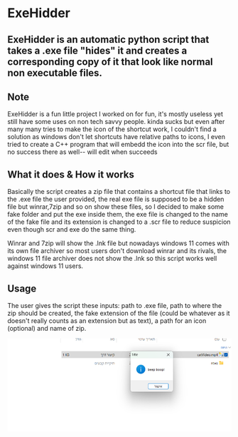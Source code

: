 # ExeHidder
## **ExeHidder is an automatic python script that takes a .exe file "hides" it and creates a corresponding copy of it that look like normal non executable files.**

## Note
ExeHidder is a fun little project I worked on for fun, it's mostly useless yet still have some uses on non tech savvy people.
kinda sucks but even after many many tries to make the icon of the shortcut work, I couldn't find a solution as windows don't let shortcuts have relative paths to icons,
I even tried to create a C++ program that will embedd the icon into the scr file, but no success there as well-- will edit when succeeds 

## What it does & How it works
Basically the script creates a zip file that contains a shortcut file that links to the .exe file the user provided, the real exe file is supposed to be a hidden file but winrar,7zip and so on show these files,
so I decided to make some fake folder and put the exe inside them, the exe file is changed to the name of the fake file and its extension is changed to a .scr file to reduce suspicion even though scr and exe do the same thing.

Winrar and 7zip will show the .lnk file but nowadays windows 11 comes with its own file archiver so most users don't download winrar and its rivals, the windows 11 file archiver does not show the .lnk so this script works well against windows 11 users.

## Usage
The user gives the script these inputs: path to .exe file, path to where the zip should be created, the fake extension of the file (could be whatever as it doesn't really counts as an extension but as text), a path for an icon (optional) and name of zip.

![My Image](images/image.png)
